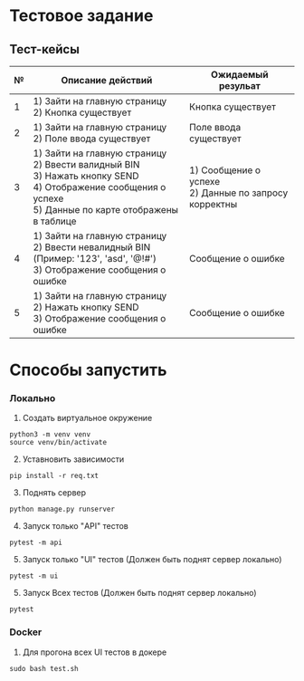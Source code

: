 # Тестовое задание

## Тест-кейсы
| № | Описание действий                                                                                                                                                   | Ожидаемый резульат                                       |
|---|---------------------------------------------------------------------------------------------------------------------------------------------------------------------|----------------------------------------------------------|
| 1 | 1) Зайти на главную страницу<br/>2) Кнопка существует                                                                                                               | Кнопка существует                                        |
| 2 | 1) Зайти на главную страницу<br/>2) Поле ввода существует                                                                                                           | Поле ввода существует                                    |
| 3 | 1) Зайти на главную страницу<br/>2) Ввести валидный BIN<br/>3) Нажать кнопку SEND<br/>4) Отображение сообщения о успехе<br/>5) Данные по карте отображены в таблице | 1) Сообщение о успехе<br/>2) Данные по запросу корректны |
| 4 | 1) Зайти на главную страницу<br/>2) Ввести невалидный BIN (Пример: '123', 'asd', '@!#')<br/>3) Отображение сообщения о ошибке                                       | Сообщение о ошибке                                       |
| 5 | 1) Зайти на главную страницу<br/>2) Нажать кнопку SEND<br/> 3) Отображение сообщения о ошибке                                                                       | Сообщение о ошибке                                       |


# Способы запустить
### Локально
1) Создать виртуальное окружение 
```
python3 -m venv venv
source venv/bin/activate
```
2) Уставновить зависимости
```
pip install -r req.txt
```
3) Поднять сервер 
```
python manage.py runserver
```
4) Запуск только "API" тестов 
```
pytest -m api
```
5) Запуск только "UI" тестов (Должен быть поднят сервер локально)
```
pytest -m ui
```
5) Запуск Всех тестов (Должен быть поднят сервер локально)
```
pytest
```

### Docker
1) Для прогона всех UI тестов в докере
```
sudo bash test.sh
```
